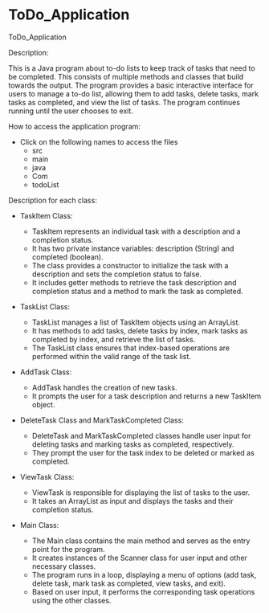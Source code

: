 # ToDo_Application

ToDo_Application

Description:

This is a Java program about to-do lists to keep track of tasks that need to be completed. This consists of multiple methods and classes that build towards the output. The program provides a basic interactive interface for users to manage a to-do list, allowing them to add tasks, delete tasks, mark tasks as completed, and view the list of tasks. The program continues running until the user chooses to exit.

How to access the application program:
- Click on the following names to access the files
  - src
  - main
  - java
  - Com
  - todoList

Description for each class:
- TaskItem Class:
  - TaskItem represents an individual task with a description and a completion status.
  - It has two private instance variables: description (String) and completed (boolean).
  - The class provides a constructor to initialize the task with a description and sets the completion status to false.
  - It includes getter methods to retrieve the task description and completion status and a method to mark the task as completed.

- TaskList Class:
  - TaskList manages a list of TaskItem objects using an ArrayList.
  - It has methods to add tasks, delete tasks by index, mark tasks as completed by index, and retrieve the list of tasks.
  - The TaskList class ensures that index-based operations are performed within the valid range of the task list.

- AddTask Class:
  - AddTask handles the creation of new tasks.
  - It prompts the user for a task description and returns a new TaskItem object.

- DeleteTask Class and MarkTaskCompleted Class:
  - DeleteTask and MarkTaskCompleted classes handle user input for deleting tasks and marking tasks as completed, respectively.
  - They prompt the user for the task index to be deleted or marked as completed.

- ViewTask Class:
  - ViewTask is responsible for displaying the list of tasks to the user.
  - It takes an ArrayList<TaskItem> as input and displays the tasks and their completion status.

- Main Class:
  - The Main class contains the main method and serves as the entry point for the program.
  - It creates instances of the Scanner class for user input and other necessary classes.
  - The program runs in a loop, displaying a menu of options (add task, delete task, mark task as completed, view tasks, and exit).
  - Based on user input, it performs the corresponding task operations using the other classes.




